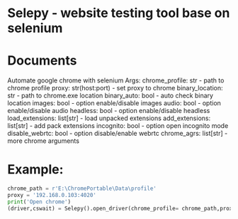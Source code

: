 # Selepy - website testing tool base on selenium
# Documents
Automate google chrome with selenium
Args: 
    chrome_profile: str - path to chrome profile
    proxy: str(host:port) - set proxy to chrome 
    binary_location: str - path to chrome.exe location
    binary_auto: bool - auto check binary location
    images: bool - option enable/disable images
    audio: bool - option enable/disable audio
    headless: bool - option enable/disable headless
    load_extensions: list[str] - load unpacked extensions
    add_extensions: list[str] - add pack extensions
    incognito: bool - option open incognito mode
    disable_webrtc: bool - option disable/enable webrtc
    chrome_agrs: list[str] - more chrome arguments

# Example:
```python
chrome_path = r'E:\ChromePortable\Data\profile'
proxy = '192.168.0.103:4020'
print('Open chrome')
(driver,cswait) = Selepy().open_driver(chrome_profile= chrome_path,proxy= proxy, images=False,)
```
